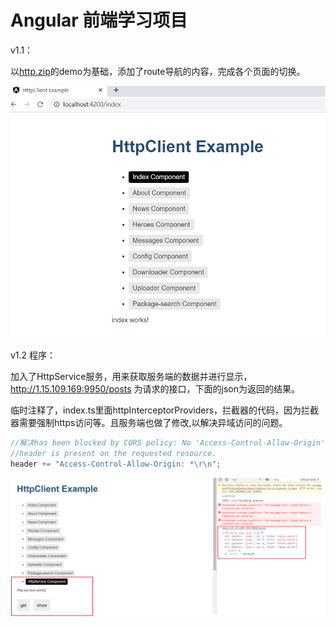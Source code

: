 # Angular 前端学习项目



v1.1：

以[http.zip](https://angular.cn/guide/http)的demo为基础，添加了route导航的内容，完成各个页面的切换。

![界面1](./guide/img/界面1.png)

v1.2 程序：

加入了HttpService服务，用来获取服务端的数据并进行显示，http://1.15.109.169:9950/posts 为请求的接口，下面的json为返回的结果。

临时注释了，index.ts里面httpInterceptorProviders，拦截器的代码，因为拦截器需要强制https访问等。且服务端也做了修改,以解决异域访问的问题。

```c++
//解决has been blocked by CORS policy: No 'Access-Control-Allow-Origin' 
//header is present on the requested resource.
header += "Access-Control-Allow-Origin: *\r\n";
```

![界面1](./guide/img/界面2.png)
